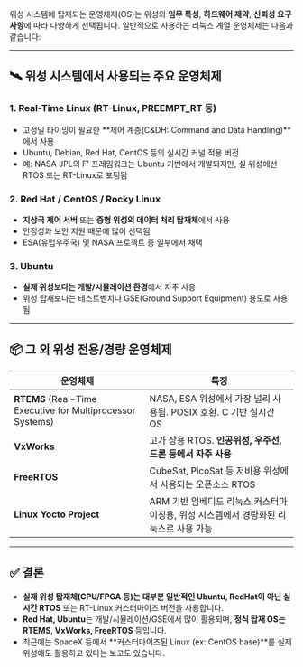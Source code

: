 위성 시스템에 탑재되는 운영체제(OS)는 위성의 **임무 특성**, **하드웨어 제약**, **신뢰성 요구사항**에 따라 다양하게 선택됩니다. 일반적으로 사용하는 리눅스 계열 운영체제는 다음과 같습니다:

---

## 🛰️ 위성 시스템에서 사용되는 주요 운영체제

### 1. **Real-Time Linux (RT-Linux, PREEMPT\_RT 등)**

* 고정밀 타이밍이 필요한 \*\*제어 계층(C\&DH: Command and Data Handling)\*\*에서 사용
* Ubuntu, Debian, Red Hat, CentOS 등의 실시간 커널 적용 버전
* 예: NASA JPL의 F' 프레임워크는 Ubuntu 기반에서 개발되지만, 실 위성에선 RTOS 또는 RT-Linux로 포팅됨

### 2. **Red Hat / CentOS / Rocky Linux**

* **지상국 제어 서버** 또는 **중형 위성의 데이터 처리 탑재체**에서 사용
* 안정성과 보안 지원 때문에 많이 선택됨
* ESA(유럽우주국) 및 NASA 프로젝트 중 일부에서 채택

### 3. **Ubuntu**

* **실제 위성보다는 개발/시뮬레이션 환경**에서 자주 사용
* 위성 탑재보다는 테스트벤치나 GSE(Ground Support Equipment) 용도로 사용됨

---

## 📦 그 외 위성 전용/경량 운영체제

| 운영체제                                                       | 특징                                                |
| ---------------------------------------------------------- | ------------------------------------------------- |
| **RTEMS** (Real-Time Executive for Multiprocessor Systems) | NASA, ESA 위성에서 가장 널리 사용됨. POSIX 호환. C 기반 실시간 OS   |
| **VxWorks**                                                | 고가 상용 RTOS. **인공위성, 우주선, 드론 등에서 자주 사용**           |
| **FreeRTOS**                                               | CubeSat, PicoSat 등 저비용 위성에서 사용되는 오픈소스 RTOS        |
| **Linux Yocto Project**                                    | ARM 기반 임베디드 리눅스 커스터마이징용, 위성 시스템에서 경량화된 리눅스로 사용 가능 |

---

## ✅ 결론

* **실제 위성 탑재체(CPU/FPGA 등)는 대부분 일반적인 Ubuntu, RedHat이 아닌 실시간 RTOS** 또는 RT-Linux 커스터마이즈 버전을 사용합니다.
* **Red Hat, Ubuntu**는 개발/시뮬레이션/GSE에서 많이 활용되며, **정식 탑재 OS는 RTEMS, VxWorks, FreeRTOS** 등입니다.
* 최근에는 SpaceX 등에서 \*\*커스터마이즈된 Linux (ex: CentOS base)\*\*를 실제 위성에도 활용하고 있다는 보고도 있습니다.
